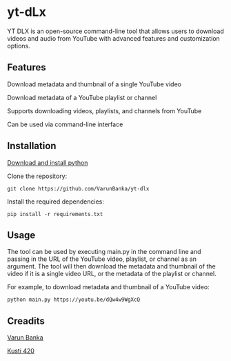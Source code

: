 # yt-dLx

YT DLX is an open-source command-line tool that allows users to download videos and audio from YouTube with advanced features and customization options.


## Features

Download metadata and thumbnail of a single YouTube video

Download metadata of a YouTube playlist or channel

Supports downloading videos, playlists, and channels from YouTube

Can be used via command-line interface


## Installation

<a href="https://www.python.org/downloads/">Download and install python</a>

Clone the repository:

``` shell
git clone https://github.com/VarunBanka/yt-dlx 
```

Install the required dependencies:

``` shell
pip install -r requirements.txt
```


## Usage

The tool can be used by executing main.py in the command line and passing in the URL of the YouTube video, playlist, or channel as an argument. The tool will then download the metadata and thumbnail of the video if it is a single video URL, or the metadata of the playlist or channel.

For example, to download metadata and thumbnail of a YouTube video:

``` shell
python main.py https://youtu.be/dQw4w9WgXcQ

```


## Creadits

<a href="https://github.com/VarunBanka">Varun Banka</a>

<a href="https://github.com/kusti420">Kusti 420</a>

